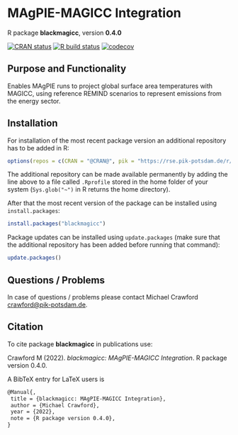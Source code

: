 # MAgPIE-MAGICC Integration

R package **blackmagicc**, version **0.4.0**

[![CRAN status](https://www.r-pkg.org/badges/version/blackmagicc)](https://cran.r-project.org/package=blackmagicc)  [![R build status](https://github.com/pik-piam/blackmagicc/workflows/check/badge.svg)](https://github.com/pik-piam/blackmagicc/actions) [![codecov](https://codecov.io/gh/pik-piam/blackmagicc/branch/master/graph/badge.svg)](https://app.codecov.io/gh/pik-piam/blackmagicc) 

## Purpose and Functionality

Enables MAgPIE runs to project global surface area temperatures with MAGICC, using reference REMIND scenarios to represent emissions from the energy sector.


## Installation

For installation of the most recent package version an additional repository has to be added in R:

```r
options(repos = c(CRAN = "@CRAN@", pik = "https://rse.pik-potsdam.de/r/packages"))
```
The additional repository can be made available permanently by adding the line above to a file called `.Rprofile` stored in the home folder of your system (`Sys.glob("~")` in R returns the home directory).

After that the most recent version of the package can be installed using `install.packages`:

```r 
install.packages("blackmagicc")
```

Package updates can be installed using `update.packages` (make sure that the additional repository has been added before running that command):

```r 
update.packages()
```

## Questions / Problems

In case of questions / problems please contact Michael Crawford <crawford@pik-potsdam.de>.

## Citation

To cite package **blackmagicc** in publications use:

Crawford M (2022). _blackmagicc: MAgPIE-MAGICC Integration_. R package version 0.4.0.

A BibTeX entry for LaTeX users is

 ```latex
@Manual{,
  title = {blackmagicc: MAgPIE-MAGICC Integration},
  author = {Michael Crawford},
  year = {2022},
  note = {R package version 0.4.0},
}
```
